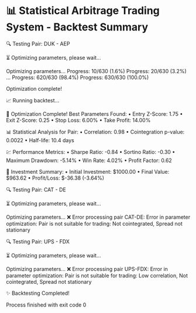 
📊 Statistical Arbitrage Trading System - Backtest Summary
============================================================

🔍 Testing Pair: DUK - AEP

⏳ Optimizing parameters, please wait...

Optimizing parameters...
Progress: 10/630 (1.6%)
Progress: 20/630 (3.2%)
...
Progress: 620/630 (98.4%)
Progress: 630/630 (100.0%)

Optimization complete!

📈 Running backtest...

🎯 Optimization Complete! Best Parameters Found:
  • Entry Z-Score: 1.75
  • Exit Z-Score: 0.25
  • Stop Loss: 6.00%
  • Take Profit: 14.00%

📊 Statistical Analysis for Pair:
  • Correlation: 0.98
  • Cointegration p-value: 0.0022
  • Half-life: 10.4 days

💹 Performance Metrics:
  • Sharpe Ratio: -0.84
  • Sortino Ratio: -0.30
  • Maximum Drawdown: -5.14%
  • Win Rate: 4.02%
  • Profit Factor: 0.62

💸 Investment Summary:
  • Initial Investment: $1000.00
  • Final Value: $963.62
  • Profit/Loss: $-36.38 (-3.64%)

🔍 Testing Pair: CAT - DE

⏳ Optimizing parameters, please wait...

Optimizing parameters...
❌ Error processing pair CAT-DE: Error in parameter optimization: Pair is not suitable for trading: Not cointegrated, Spread not stationary

🔍 Testing Pair: UPS - FDX

⏳ Optimizing parameters, please wait...

Optimizing parameters...
❌ Error processing pair UPS-FDX: Error in parameter optimization: Pair is not suitable for trading: Low correlation, Not cointegrated, Spread not stationary

✨ Backtesting Completed!

Process finished with exit code 0
